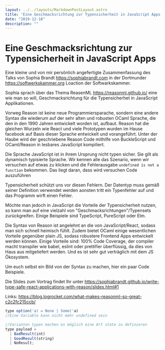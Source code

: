 ```yaml
---
layout: ../../layouts/MarkdownPostLayout.astro
title: 'Eine Geschmacksrichtung zur Typensicherheit in JavaScript Apps'
date: "2019-12-18"
description: ""
---
```


# Eine Geschmacksrichtung zur Typensicherheit in JavaScript Apps

Eine kleine und von mir persönlich angefertigte Zusammenfassung des Talks von Sophia Brandt https://sophiabrandt.com in der Dortmunder https://softwerkskammer.org Loaction der Softwarkskammer.

Sophia sprach über das Thema ReasenML https://reasonml.github.io/ eine wie man so will,
Geschmacksrichtung für die Typensicherhet in JavaScript Applikationen.

Vorweg Reason ist keine neue Programmiersparache, sondern eine andere Syntax die wiederum auf der sehr alten und robusten OCaml Sprache, die den in den 1990 Jahren entwickelt worden ist, aufbaut.
Reason hat die gleichen Wurzeln wie React und viele Prototypen wurden im Hause facebook auf Basis dieser Sprache entwickelt und vorangeführt.
Unter der Haube wird der geschriebene Reason Code mithilfe von BuckleScript und OCaml/Reason in lesbares JavaScript kompiliert.

Die Sprache JavaScript ist in ihrem Ursprung nicht typen sicher. Sie gilt als dynamisch typisierte Sprache.
Wir kennen alle das Szenario, wenn wir versuchen auf etwas zu klicken und die Fehlerausgabe `undefined is not a function` bekommen.
Das liegt daran, dass wird versuchen Code auszuführen

Typensicherheit schützt uns vor diesen Fehlern.
Der Datentyp muss gemäß seiner Definition verwendet werden aonsten tritt ein Typenfehler auf und das Programm wirft einen Fehler.

Möchte man jedoch in JavaScript die Vorteile der Typensicherheit nutzen, so kann man auf eine vielzahl von "Geschmacksrichtungen"/Typensets zurückgreifen. Einige Beispiele sind TypeScript, PureScript oder Elm.

Die Syntax von Reason ist angelehnt an die von JavaScript/React, sodass man sich schnell heimisch fühlt. Zudem bietet OCaml einige wesentlichen Vorteile gegenüber plain JS, sodass robustere Frontend Apps entwickelt werden können. Einige Vorteile sind: 100% Code Coverage, der compiler macht transpiler wie babel, eslint oder prettifier überflüssig, da dies von Haus aus mitgeliefert werden. Und es ist sehr gut verträglich mit dem JS Ökosystem.

Um euch selbst ein Bild von der Syntax zu machen, hier ein paar Code Beispiele.

Die Slides zum Vortrag findet Ihr unter https://sophiabrandt.github.io/write-type-safe-react-applications-with-reason/slides.html#1

Links:
https://blog.logrocket.com/what-makes-reasonml-so-great-c2c2fc215ccb/

```javascript
type option('a) = None | Some('a)
//Eine Variable kann nicht mehr undefined sein

//Varianten typen machen es möglich eine Art state zu definieren
type payload =
  | BadResult(int)
  | GoodResult(string)
  | NoResult;

```